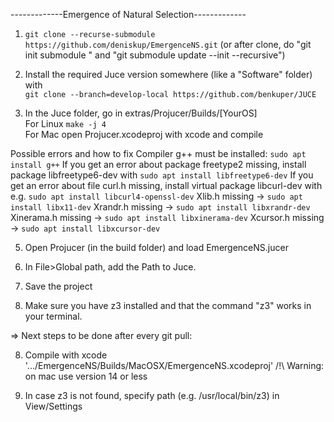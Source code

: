 -------------Emergence of Natural Selection-------------

1. ```git clone --recurse-submodule https://github.com/deniskup/EmergenceNS.git``` (or after clone, do "git init submodule " and "git submodule update --init --recursive")

2. Install the required Juce version somewhere (like a "Software" folder) with <br>
 ```git clone --branch=develop-local https://github.com/benkuper/JUCE```

3. In the Juce folder, go in extras/Projucer/Builds/[YourOS] <br>
   For Linux ```make -j 4```<br>
   For Mac open  Projucer.xcodeproj with xcode and compile<br>

Possible errors and how to fix
   Compiler g++ must be installed:  ```sudo apt install g++```
   If you get an error about package freetype2 missing, install package libfreetype6-dev with ```sudo apt install libfreetype6-dev```
   If you get an error about file curl.h missing, install virtual package libcurl-dev with e.g. ```sudo apt install libcurl4-openssl-dev```
   Xlib.h missing  ->  ```sudo apt install libx11-dev```
   Xrandr.h missing  ->  ```sudo apt install libxrandr-dev```
   Xinerama.h missing  ->  ```sudo apt install libxinerama-dev```
   Xcursor.h missing  ->  ```sudo apt install libxcursor-dev```
 
   
5. Open Projucer (in the build folder) and load EmergenceNS.jucer<br>

6. In File>Global path, add the Path to Juce.

7. Save the project

8. Make sure you have z3 installed and that the command "z3" works in your terminal.

=> Next steps to be done after every git pull:

8. Compile with xcode '.../EmergenceNS/Builds/MacOSX/EmergenceNS.xcodeproj'
/!\ Warning: on mac use version 14 or less

9. In case z3 is not found, specify path (e.g. /usr/local/bin/z3) in View/Settings



